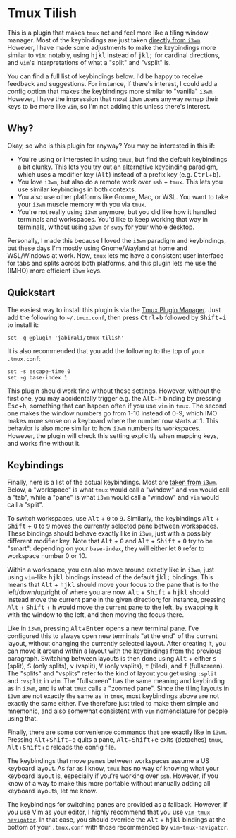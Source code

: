 # Tmux Tilish

This is a plugin that makes `tmux` act and feel more like a tiling window
manager. Most of the keybindings are just taken [directly from `i3wm`][1].
However, I have made some adjustments to make the keybindings more similar
to `vim`: notably, using <kbd>h</kbd><kbd>j</kbd><kbd>k</kbd><kbd>l</kbd> 
instead of <kbd>j</kbd><kbd>k</kbd><kbd>l</kbd><kbd>;</kbd> for cardinal 
directions, and `vim`'s interpretations of what a "split" and "vsplit" is.

You can find a full list of keybindings below. I'd be happy to receive 
feedback and suggestions. For instance, if there's interest, I could add
a config option that makes the keybindings more similar to "vanilla" `i3wm`.
However, I have the impression that *most* `i3wm` users anyway remap their 
keys to be more like `vim`, so I'm not adding this unless there's interest.

[1]: https://i3wm.org/docs/refcard.html

## Why?

Okay, so who is this plugin for anyway? You may be interested in this if:

- You're using or interested in using `tmux`, but find the default keybindings
  a bit clunky. This lets you try out an alternative keybinding paradigm, 
  which uses a modifier key (<kbd>Alt</kbd>) instead of a prefix key 
  (e.g. <kbd>Ctrl</kbd>+<kbd>b</kbd>).
- You love `i3wm`, but also do a remote work over `ssh` + `tmux`. This lets 
  you use similar keybindings in both contexts.
- You also use other platforms like Gnome, Mac, or WSL. You want to take 
  your `i3wm` muscle memory with you via `tmux`.
- You're not really using `i3wm` anymore, but you did like how it handled
  terminals and workspaces. You'd like to keep working that way in terminals,
  without using `i3wm` or `sway` for your whole desktop.

Personally, I made this because I loved the `i3wm` paradigm and keybindings,
but these days I'm mostly using Gnome/Wayland at home and WSL/Windows at work.
Now, `tmux` lets me have a consistent user interface for tabs and splits across
both platforms, and this plugin lets me use the (IMHO) more efficient `i3wm` keys.

## Quickstart

The easiest way to install this plugin is via the [Tmux Plugin Manager][2].
Just add the following to `~/.tmux.conf`, then press <kbd>Ctrl</kbd>+<kbd>b</kbd>
followed by <kbd>Shift</kbd>+<kbd>i</kbd> to install it:

	set -g @plugin 'jabirali/tmux-tilish'

It is also recommended that you add the following to the top of your `.tmux.conf`:

	set -s escape-time 0
	set -g base-index 1

This plugin should work fine without these settings. However, without the first one,
you may accidentally trigger e.g. the <kbd>Alt</kbd>+<kbd>h</kbd> binding by pressing
<kbd>Esc</kbd>+<kbd>h</kbd>, something that can happen often if you use `vim` in `tmux`. 
The second one makes the window numbers go from 1-10 instead of 0-9, which IMO
makes more sense on a keyboard where the number row starts at 1. This behavior
is also more similar to how `i3wm` numbers its workspaces. However, the plugin
will check this setting explicitly when mapping keys, and works fine without it.

[2]: https://github.com/tmux-plugins/tpm

## Keybindings

Finally, here is a list of the actual keybindings. Most are [taken from `i3wm`][1].
Below, a "workspace" is what `tmux` would call a "window" and `vim` would call a "tab",
while a "pane" is what `i3wm` would call a "window" and `vim` would call a "split".

To switch workspaces, use <kbd>Alt</kbd> + <kbd>0</kbd> to <kbd>9</kbd>. Similarly, 
the keybindings <kbd>Alt</kbd> + <kbd>Shift</kbd> + <kbd>0</kbd> to <kbd>9</kbd> 
moves the currently selected pane between workspaces. These bindings should behave
exactly like in `i3wm`, just with a possibly different modifier key. Note that 
<kbd>Alt</kbd> + <kbd>0</kbd> and <kbd>Alt</kbd> + <kbd>Shift</kbd> + <kbd>0</kbd>
try to be "smart": depending on your `base-index`, they will either let <kbd>0</kbd>
refer to workspace number 0 or 10.

Within a workspace, you can also move around exactly like in `i3wm`, just using 
`vim`-like <kbd>h</kbd><kbd>j</kbd><kbd>k</kbd><kbd>l</kbd> bindings instead of 
the default <kbd>j</kbd><kbd>k</kbd><kbd>l</kbd><kbd>;</kbd> bindings. This means
that <kbd>Alt</kbd> + <kbd>h</kbd><kbd>j</kbd><kbd>k</kbd><kbd>l</kbd> should move
your focus to the pane that is to the left/down/up/right of where you are now.
<kbd>Alt</kbd> + <kbd>Shift</kbd> + <kbd>h</kbd><kbd>j</kbd><kbd>k</kbd><kbd>l</kbd>
should instead move the current pane in the given direction; for instance, pressing
<kbd>Alt</kbd> + <kbd>Shift</kbd> + <kbd>h</kbd> would move the current pane to the
left, by swapping it with the window to the left, and then moving the focus there.

Like in `i3wm`, pressing <kbd>Alt</kbd>+<kbd>Enter</kbd> opens a new terminal pane.
I've configured this to always open new terminals "at the end" of the current
layout, without changing the currently selected layout. After creating it, you
can move it around within a layout with the keybindings from the previous paragraph.
Switching between layouts is then done using <kbd>Alt</kbd> + either <kbd>s</kbd>
(split), <kbd>S</kbd> (only splits), <kbd>v</kbd> (vsplit), <kbd>V</kbd> (only vsplits),
<kbd>t</kbd> (tiled), and <kbd>f</kbd> (fullscreen). The "splits" and "vsplits" refer 
to the kind of layout you get using `:split` and `:vsplit` in `vim`. The "fullscreen"
has the same meaning and keybinding as in `i3wm`, and is what `tmux` calls a "zoomed pane".
Since the tiling layouts in `i3wm` are not exactly the same as in `tmux`, most keybindings
above are not exactly the same either. I've therefore just tried to make them simple and
mnemonic, and also somewhat consistent with `vim` nomenclature for people using that.

Finally, there are some convenience commands that are exactly like in `i3wm`.
Pressing <kbd>Alt</kbd>+<kbd>Shift</kbd>+<kbd>q</kbd> quits a pane,
<kbd>Alt</kbd>+<kbd>Shift</kbd>+<kbd>e</kbd> exits (detaches) `tmux`,
<kbd>Alt</kbd>+<kbd>Shift</kbd>+<kbd>c</kbd> reloads the config file.

The keybindings that move panes between workspaces assume a US keyboard layout.
As far as I know, `tmux` has no way of knowing what your keyboard layout is,
especially if you're working over `ssh`. However, if you know of a way to make 
this more portable without manually adding all keyboard layouts, let me know.

The keybindings for switching panes are provided as a fallback. However, if you
use Vim as your editor, I highly recommend that you use [`vim-tmux-navigator`][3].
In that case, you should override the <kbd>Alt</kbd> + <kbd>h</kbd><kbd>j</kbd><kbd>k</kbd><kbd>l</kbd> bindings at the 
bottom of your `.tmux.conf` with those recommended by `vim-tmux-navigator`.

[3]: https://github.com/christoomey/vim-tmux-navigator
